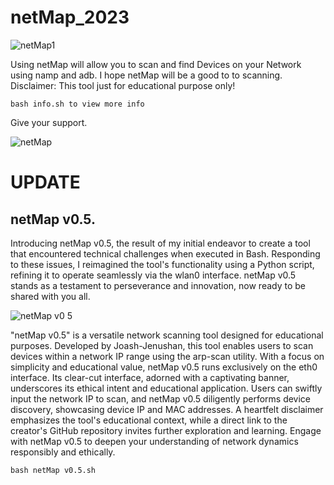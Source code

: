 # netMap_2023

![netMap1](https://github.com/Joash-Jenushan/netMap_2023/assets/137409476/a21a4714-b048-4434-8b0e-554dc138d1ac)

Using netMap will allow you to scan and find Devices on your Network using namp and adb. 
I hope netMap will be a good to to scanning. Disclaimer: This tool just for educational purpose only! 

```
bash info.sh to view more info
```

Give your support.

![netMap](https://github.com/Joash-Jenushan/netMap_2023/assets/137409476/af622557-40d5-4f83-b8af-198797868397)

# UPDATE

## netMap v0.5.
Introducing netMap v0.5, the result of my initial endeavor to create a tool that encountered technical challenges when executed in Bash. Responding to these issues, I reimagined the tool's functionality using a Python script, refining it to operate seamlessly via the wlan0 interface. netMap v0.5 stands as a testament to perseverance and innovation, now ready to be shared with you all.

![netMap v0 5](https://github.com/Joash-Jenushan/netMap_2023/assets/137409476/59b572e3-62eb-4970-9d90-a9005caba738)

"netMap v0.5" is a versatile network scanning tool designed for educational purposes. Developed by Joash-Jenushan, this tool enables users to scan devices within a network IP range using the arp-scan utility. With a focus on simplicity and educational value, netMap v0.5 runs exclusively on the eth0 interface. Its clear-cut interface, adorned with a captivating banner, underscores its ethical intent and educational application. Users can swiftly input the network IP to scan, and netMap v0.5 diligently performs device discovery, showcasing device IP and MAC addresses. A heartfelt disclaimer emphasizes the tool's educational context, while a direct link to the creator's GitHub repository invites further exploration and learning. Engage with netMap v0.5 to deepen your understanding of network dynamics responsibly and ethically.

```
bash netMap v0.5.sh
```
